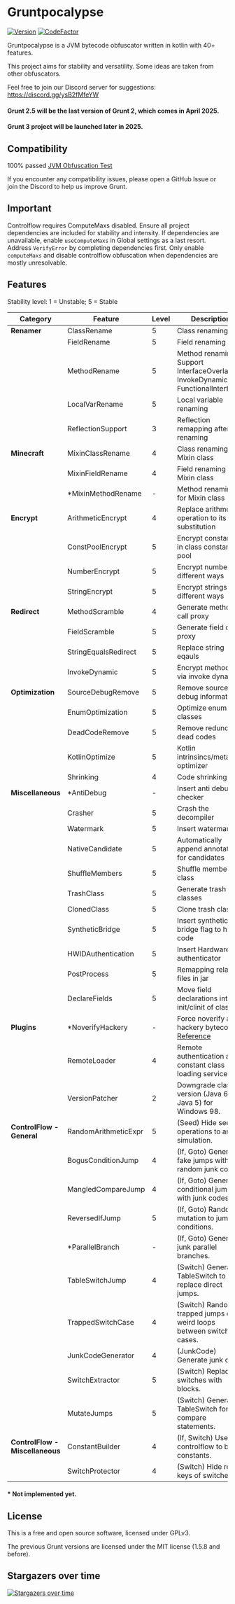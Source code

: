 # Gruntpocalypse

[![Version](https://img.shields.io/github/v/release/SpartanB312/Grunt)](https://github.com/SpartanB312/Grunt/releases)
[![CodeFactor](https://www.codefactor.io/repository/github/spartanb312/grunt/badge)](https://www.codefactor.io/repository/github/spartanb312/grunt)

Gruntpocalypse is a JVM bytecode obfuscator written in kotlin with 40+ features.

This project aims for stability and versatility. Some ideas are taken from other obfuscators.

Feel free to join our Discord server for suggestions: https://discord.gg/ysB2fMfeYW

#### Grunt 2.5 will be the last version of Grunt 2, which comes in April 2025.
#### Grunt 3 project will be launched later in 2025.

## Compatibility

100% passed [JVM Obfuscation Test](https://github.com/sim0n/jvm-obfuscation-tester)

If you encounter any compatibility issues, please open a GitHub Issue or join the Discord to help us improve Grunt.

## Important

Controlflow requires ComputeMaxs disabled.
Ensure all project dependencies are included for stability and intensity.
If dependencies are unavailable, enable <code>useComputeMaxs</code> in Global settings as a last resort.
Address <code>VerifyError</code> by completing dependencies first.
Only enable <code>computeMaxs</code> and disable controlflow obfuscation when dependencies are mostly unresolvable.

## Features

Stability level: 1 = Unstable; 5 = Stable

| Category                        | Feature              | Level | Description                                                                                |
|---------------------------------|----------------------|-------|--------------------------------------------------------------------------------------------|
| **Renamer**                     | ClassRename          | 5     | Class renaming                                                                             |
|                                 | FieldRename          | 5     | Field renaming                                                                             |
|                                 | MethodRename         | 5     | Method renaming. Support InterfaceOverlap, InvokeDynamic, FunctionalInterface              |
|                                 | LocalVarRename       | 5     | Local variable renaming                                                                    |
|                                 | ReflectionSupport    | 3     | Reflection remapping after renaming                                                        |
| **Minecraft**                   | MixinClassRename     | 4     | Class renaming for Mixin class                                                             |
|                                 | MixinFieldRename     | 4     | Field renaming for Mixin class                                                             |
|                                 | *MixinMethodRename   | -     | Method renaming for Mixin class                                                            |
| **Encrypt**                     | ArithmeticEncrypt    | 4     | Replace arithmetic operation to its substitution                                           |
|                                 | ConstPoolEncrypt     | 5     | Encrypt constants in class constant pool                                                   |
|                                 | NumberEncrypt        | 5     | Encrypt numbers in different ways                                                          |
|                                 | StringEncrypt        | 5     | Encrypt strings in different ways                                                          |
| **Redirect**                    | MethodScramble       | 4     | Generate method call proxy                                                                 |
|                                 | FieldScramble        | 5     | Generate field call proxy                                                                  |
|                                 | StringEqualsRedirect | 5     | Replace string eqauls                                                                      |
|                                 | InvokeDynamic        | 5     | Encrypt method call via invoke dynamic                                                     |
| **Optimization**                | SourceDebugRemove    | 5     | Remove source debug information                                                            |
|                                 | EnumOptimization     | 5     | Optimize enum classes                                                                      |
|                                 | DeadCodeRemove       | 5     | Remove redundant dead codes                                                                |
|                                 | KotlinOptimize       | 5     | Kotlin intrinsincs/metadata optimizer                                                      |
|                                 | Shrinking            | 4     | Code shrinking                                                                             |
| **Miscellaneous**               | *AntiDebug           | -     | Insert anti debug checker                                                                  |
|                                 | Crasher              | 5     | Crash the decompiler                                                                       |
|                                 | Watermark            | 5     | Insert watermark                                                                           |
|                                 | NativeCandidate      | 5     | Automatically append annotation for candidates                                             |
|                                 | ShuffleMembers       | 5     | Shuffle members in class                                                                   |
|                                 | TrashClass           | 5     | Generate trash classes                                                                     |
|                                 | ClonedClass          | 5     | Clone trash classes                                                                        |
|                                 | SyntheticBridge      | 5     | Insert synthetic and bridge flag to hide code                                              |
|                                 | HWIDAuthentication   | 5     | Insert HardwareID authenticator                                                            |
|                                 | PostProcess          | 5     | Remapping related files in jar                                                             |
|                                 | DeclareFields        | 5     | Move field declarations into the init/clinit of classes.                                   |
| **Plugins**                     | *NoverifyHackery     | -     | Force noverify and hackery bytecodes. [Reference](https://github.com/char/noverify-hackery) |
|                                 | RemoteLoader         | 4     | Remote authentication and constant class loading services.                                 |
|                                 | VersionPatcher       | 2     | Downgrade class version (Java 6 to Java 5) for Windows 98.                                 |
| **ControlFlow - General**       | RandomArithmeticExpr | 5     | (Seed) Hide seed operations to anti-simulation.                                            |
|                                 | BogusConditionJump   | 4     | (If, Goto) Generate fake jumps with random junk codes.                                     |
|                                 | MangledCompareJump   | 4     | (If, Goto) Generate conditional jumps with junk codes.                                     |
|                                 | ReversedIfJump       | 5     | (If, Goto) Random mutation to jump conditions.                                             |
|                                 | *ParallelBranch      | -     | (If, Goto) Generate junk parallel branches.                                                |
|                                 | TableSwitchJump      | 4     | (Switch) Generate TableSwitch to replace direct jumps.                                     |
|                                 | TrappedSwitchCase    | 4     | (Switch) Random trapped jumps or weird loops between switch cases.                         |
|                                 | JunkCodeGenerator    | 4     | (JunkCode) Generate junk calls.                                                            |
|                                 | SwitchExtractor      | 5     | (Switch) Replace switches with blocks.                                                     |
|                                 | MutateJumps          | 5     | (Switch) Generate TableSwitch for compare statements.                                      |
| **ControlFlow - Miscellaneous** | ConstantBuilder      | 4     | (If, Switch) Use controlflow to build constants.                                           |
|                                 | SwitchProtector      | 4     | (Switch) Hide real keys of switches.                                                       |

#### * Not implemented yet.

## License

This is a free and open source software, licensed under GPLv3.

The previous Grunt versions are licensed under the MIT license (1.5.8 and before).

## Stargazers over time

[![Stargazers over time](https://starchart.cc/SpartanB312/Grunt.svg?variant=adaptive)](https://starchart.cc/SpartanB312/Grunt)
